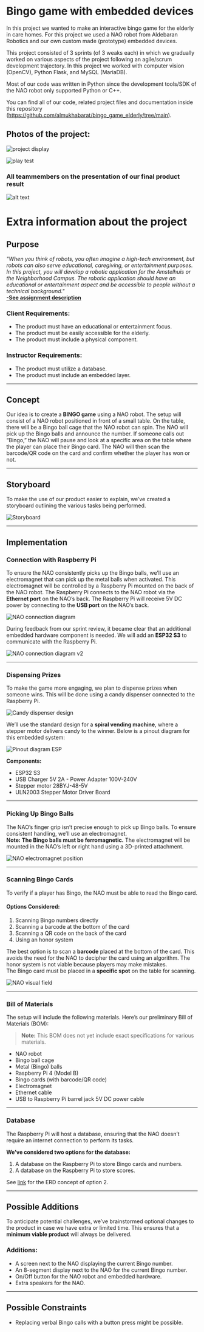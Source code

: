 # Bingo game with embedded devices

In this project we wanted to make an interactive bingo game for the elderly in care homes. For this project we used a NAO robot from Aldebaran Robotics and our own custom made (prototype) embedded devices. 

This project consisted of 3 sprints (of 3 weaks each) in which we gradually worked on various aspects of the project following an agile/scrum development trajectory. In this project we worked with computer vision (OpenCV), Python Flask, and MySQL (MariaDB). 

Most of our code was written in Python since the development tools/SDK of the NAO robot only supported Python or C++.

You can find all of our code, related project files and documentation inside this repository (https://github.com/almukhabarat/bingo_game_elderly/tree/main).

## Photos of the project:

![project display](20240610_135926.jpg)

![play test](20240611_103022.jpg)

### All teammembers on the presentation of our final product result
![alt text](20240611_103630.jpg)

# Extra information about the project

## Purpose

*"When you think of robots, you often imagine a high-tech environment, but robots can also serve educational, caregiving, or entertainment purposes. In this project, you will develop a robotic application for the Amstelhuis or the Neighborhood Campus. The robotic application should have an educational or entertainment aspect and be accessible to people without a technical background."*  
[**-See assignment description**](../opdracht/assignment.md)

### Client Requirements:

- The product must have an educational or entertainment focus.  
- The product must be easily accessible for the elderly.  
- The product must include a physical component.

### Instructor Requirements:

- The product must utilize a database.  
- The product must include an embedded layer.  

---

## Concept

Our idea is to create a **BINGO game** using a NAO robot. The setup will consist of a NAO robot positioned in front of a small table. On the table, there will be a Bingo ball cage that the NAO robot can spin. The NAO will pick up the Bingo balls and announce the number. If someone calls out “Bingo,” the NAO will pause and look at a specific area on the table where the player can place their Bingo card. The NAO will then scan the barcode/QR code on the card and confirm whether the player has won or not.

---

## Storyboard

To make the use of our product easier to explain, we’ve created a storyboard outlining the various tasks being performed.

![Storyboard](../assets/storyboard.png)

---

## Implementation

### Connection with Raspberry Pi

To ensure the NAO consistently picks up the Bingo balls, we’ll use an electromagnet that can pick up the metal balls when activated. This electromagnet will be controlled by a Raspberry Pi mounted on the back of the NAO robot. The Raspberry Pi connects to the NAO robot via the **Ethernet port** on the NAO’s back. The Raspberry Pi will receive 5V DC power by connecting to the **USB port** on the NAO’s back.

![NAO connection diagram](../assets/naoConnectionDiagram.png)

During feedback from our sprint review, it became clear that an additional embedded hardware component is needed. We will add an **ESP32 S3** to communicate with the Raspberry Pi.

![NAO connection diagram v2](../assets/naoConnectionDiagramv2.png)

---

### Dispensing Prizes

To make the game more engaging, we plan to dispense prizes when someone wins. This will be done using a candy dispenser connected to the Raspberry Pi.

![Candy dispenser design](../assets/OntwerpPrijzenUitgeven.png)

We’ll use the standard design for a **spiral vending machine**, where a stepper motor delivers candy to the winner. Below is a pinout diagram for this embedded system:

![Pinout diagram ESP](../assets/pinoutDiagram.png)

**Components:**
- ESP32 S3  
- USB Charger 5V 2A - Power Adapter 100V-240V  
- Stepper motor 28BYJ-48-5V  
- ULN2003 Stepper Motor Driver Board  

---

### Picking Up Bingo Balls

The NAO’s finger grip isn’t precise enough to pick up Bingo balls. To ensure consistent handling, we’ll use an electromagnet.  
**Note: The Bingo balls must be ferromagnetic.** The electromagnet will be mounted in the NAO’s left or right hand using a 3D-printed attachment.

![NAO electromagnet position](../assets/naoElectromagnetPosition.png)

---

### Scanning Bingo Cards

To verify if a player has Bingo, the NAO must be able to read the Bingo card.

#### Options Considered:

1. Scanning Bingo numbers directly  
2. Scanning a barcode at the bottom of the card  
3. Scanning a QR code on the back of the card  
4. Using an honor system  

The best option is to scan a **barcode** placed at the bottom of the card. This avoids the need for the NAO to decipher the card using an algorithm. The honor system is not viable because players may make mistakes.  
The Bingo card must be placed in a **specific spot** on the table for scanning.  

![NAO visual field](../assets/naoVisualField.png)

---

### Bill of Materials

The setup will include the following materials. Here’s our preliminary Bill of Materials (BOM):  

>**Note:** This BOM does not yet include exact specifications for various materials.  

- NAO robot  
- Bingo ball cage  
- Metal (Bingo) balls  
- Raspberry Pi 4 (Model B)  
- Bingo cards (with barcode/QR code)  
- Electromagnet  
- Ethernet cable  
- USB to Raspberry Pi barrel jack 5V DC power cable  

---

### Database

The Raspberry Pi will host a database, ensuring that the NAO doesn’t require an internet connection to perform its tasks.

**We’ve considered two options for the database:**
1. A database on the Raspberry Pi to store Bingo cards and numbers.  
2. A database on the Raspberry Pi to store scores.  

See [link](../database/database_erd_concept.md) for the ERD concept of option 2.

---

## Possible Additions

To anticipate potential challenges, we’ve brainstormed optional changes to the product in case we have extra or limited time. This ensures that a **minimum viable product** will always be delivered.

### Additions:
- A screen next to the NAO displaying the current Bingo number.  
- An 8-segment display next to the NAO for the current Bingo number.  
- On/Off button for the NAO robot and embedded hardware.  
- Extra speakers for the NAO.

---

## Possible Constraints

- Replacing verbal Bingo calls with a button press might be possible.  

